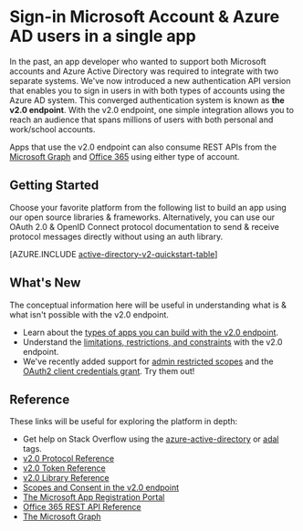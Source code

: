 <properties
    pageTitle="v2.0 Endpoint Overview | Azure"
    description="An introduction to building apps with both Microsoft Account and Azure Active Directory sign-in."
    services="active-directory"
    documentationcenter=""
    author="dstrockis"
    manager="mbaldwin"
    editor="" />
<tags
    ms.assetid="2dee579f-fdf6-474b-bc2c-016c931eaa27"
    ms.service="active-directory"
    ms.workload="identity"
    ms.tgt_pltfrm="na"
    ms.devlang="na"
    ms.topic="article"
    ms.date="01/07/2017"
    wacn.date=""
    ms.author="dastrock" />

# Sign-in Microsoft Account & Azure AD users in a single app

In the past, an app developer who wanted to support both Microsoft accounts and Azure Active Directory was required to integrate with two separate systems.  We've now introduced a new authentication API version that enables you to sign in users in with both types of accounts using the Azure AD system.  This converged authentication system is known as **the v2.0 endpoint**.  With the v2.0 endpoint, one simple integration allows you to reach an audience that spans millions of users with both personal and work/school accounts.

Apps that use the v2.0 endpoint can also consume REST APIs from the [Microsoft Graph](https://graph.microsoft.io) and [Office 365](https://msdn.microsoft.com/office/office365/howto/authenticate-Office-365-APIs-using-v2) using either type of account.

## Getting Started
Choose your favorite platform from the following list to build an app using our open source libraries & frameworks.  Alternatively, you can use our OAuth 2.0 & OpenID Connect protocol documentation to send & receive protocol messages directly without using an auth library.

<!-- TODO: Finalize this table  -->
[AZURE.INCLUDE [active-directory-v2-quickstart-table](../../includes/active-directory-v2-quickstart-table.md)]

## What's New
The conceptual information here will be useful in understanding what is & what isn't possible with the v2.0 endpoint.

- Learn about the [types of apps you can build with the v2.0 endpoint](/documentation/articles/active-directory-v2-flows/).
- Understand the [limitations, restrictions, and constraints](/documentation/articles/active-directory-v2-limitations/) with the v2.0 endpoint.
- We've recently added support for [admin restricted scopes](/documentation/articles/active-directory-v2-scopes/) and the [OAuth2 client credentials grant](/documentation/articles/active-directory-v2-protocols-oauth-client-creds/).  Try them out!

## Reference
These links will be useful for exploring the platform in depth:

- Get help on Stack Overflow using the [azure-active-directory](http://stackoverflow.com/questions/tagged/azure-active-directory) or [adal](http://stackoverflow.com/questions/tagged/adal) tags.
- [v2.0 Protocol Reference](/documentation/articles/active-directory-v2-protocols/)
- [v2.0 Token Reference](/documentation/articles/active-directory-v2-tokens/)
- [v2.0 Library Reference](/documentation/articles/active-directory-v2-libraries/)
- [Scopes and Consent in the v2.0 endpoint](/documentation/articles/active-directory-v2-scopes/)
- [The Microsoft App Registration Portal](https://apps.dev.microsoft.com/?referrer=/documentation/articles&deeplink=/appList)
- [Office 365 REST API Reference](https://msdn.microsoft.com/office/office365/howto/authenticate-Office-365-APIs-using-v2)
- [The Microsoft Graph](https://graph.microsoft.io)


